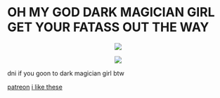 # OH MY GOD DARK MAGICIAN GIRL GET YOUR FATASS OUT THE WAY



<p align="center">
  <img src="https://github.com/user-attachments/assets/f15fa370-5978-4f45-bc9c-eb3e2665eb51" />
</p>


<p align="center">
  <img src="https://yokai.crd.co/assets/images/image06.png?v=b4df531c" />
</p>


dni if you goon to dark magician girl btw


[patreon](https://www.patreon.com/rice147/about)
[i like these](https://rentry.co/scpstandsforsexualitychangepronouns)
